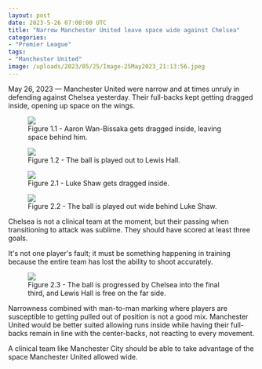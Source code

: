 ```yaml
---
layout: post
date: 2023-5-26 07:00:00 UTC
title: "Narrow Manchester United leave space wide against Chelsea"
categories: 
- "Premier League"
tags: 
- "Manchester United" 
image: /uploads/2023/05/25/Image-25May2023_21:13:56.jpeg
--- 
```


May 26, 2023 — Manchester United were narrow and at times unruly in defending against Chelsea yesterday. Their full-backs kept getting dragged inside, opening up space on the wings.

<!---more--->

<figure>
    <img src="https://tacticsjournal.com/uploads/2023/05/25/Image-25May2023_21:13:17.jpeg">
    <figcaption>Figure 1.1 - Aaron Wan-Bissaka gets dragged inside, leaving space behind him.</figcaption>
</figure> 

<figure>
    <img src="https://tacticsjournal.com/uploads/2023/05/25/Image-25May2023_21:13:28.jpeg">
    <figcaption>Figure 1.2 - The ball is played out to Lewis Hall.</figcaption>
</figure> 



<figure>
    <img src="https://tacticsjournal.com/uploads/2023/05/25/Image-25May2023_21:13:45.jpeg">
    <figcaption>Figure 2.1 - Luke Shaw gets dragged inside.</figcaption>
</figure> 

<figure>
    <img src="https://tacticsjournal.com/uploads/2023/05/25/Image-25May2023_21:13:56.jpeg">
    <figcaption>Figure 2.2 - The ball is played out wide behind Luke Shaw.</figcaption>
</figure> 

Chelsea is not a clinical team at the moment, but their passing when transitioning to attack was sublime. They should have scored at least three goals. 

It's not one player's fault; it must be something happening in training because the entire team has lost the ability to shoot accurately. 

<figure>
    <img src="https://tacticsjournal.com/uploads/2023/05/25/Image-25May2023_21:14:08.jpeg">
    <figcaption>Figure 2.3 - The ball is progressed by Chelsea into the final third, and Lewis Hall is free on the far side.</figcaption>
</figure> 

Narrowness combined with man-to-man marking where players are susceptible to getting pulled out of position is not a good mix. Manchester United would be better suited allowing runs inside while having their full-backs remain in line with the center-backs, not reacting to every movement. 

A clinical team like Manchester City should be able to take advantage of the space Manchester United allowed wide. 
